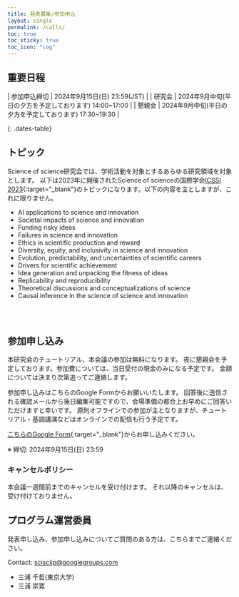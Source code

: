 ```yaml
---
title: 発表募集/参加申込
layout: single
permalink: /calls/
toc: true
toc_sticky: true
toc_icon: "cog"
---
```


## 重要日程

<style>
.dates-table { font-size: .9em; }
.dates-table del { color: #888; }
</style>

| 参加申込締切 | 2024年9月15日(日) 23:59(JST) |
| 研究会 | 2024年9月中旬(平日の夕方を予定しております) 14:00~17:00 |
| 懇親会 | 2024年9月中旬(平日の夕方を予定しております) 17:30~19:30 |

{: .dates-table}

## トピック

Science of science研究会では、学術活動を対象とするあらゆる研究領域を対象とします。 
以下は2023年に開催されたScience of scienceの国際学会[ICSSI 2023](https://www.icssi.org/){:target="_blank"}のトピックになります。以下の内容を主としますが、これに限りません。

* AI applications to science and innovation
* Societal impacts of science and innovation 
* Funding risky ideas
* Failures in science and innovation
* Ethics in scientific production and reward
* Diversity, equity, and inclusivity in science and innovation
* Evolution, predictability, and uncertainties of scientific careers
* Drivers for scientific achievement
* Idea generation and unpacking the fitness of ideas
* Replicability and reproducibility
* Theoretical discussions and conceptualizations of science
* Causal inference in the science of science and innovation 

<br>
<br>

## 参加申し込み

本研究会のチュートリアル、本会議の参加は無料になります。
夜に懇親会を予定しております。参加費については、当日受付の現金のみになる予定です。
金額については決まり次第追ってご連絡します。

参加申し込みはこちらのGoogle Formからお願いいたします。
回答後に送信される確認メールから後日編集可能ですので、会場準備の都合上お早めにご回答いただけますと幸いです。
原則オフラインでの参加が主となりますが、チュートリアル・基調講演などはオンラインでの配信も行う予定です。

[こちらのGoogle Form](https://forms.gle/4gKukKk79GwJVtzj9){:target="_blank"}からお申し込みください。

※ 締切: 2024年9月15日(日) 23:59

### キャンセルポリシー

本会議一週間前までのキャンセルを受け付けます。
それ以降のキャンセルは、受け付けておりません。

## プログラム運営委員

発表申し込み、参加申し込みについてご質問のある方は、こちらまでご連絡ください。

Contact: [sciscijp@googlegroups.com](mailto:sciscijp@googlegroups.com)

* 三浦 千哲(東京大学)
* 三浦 崇寛
